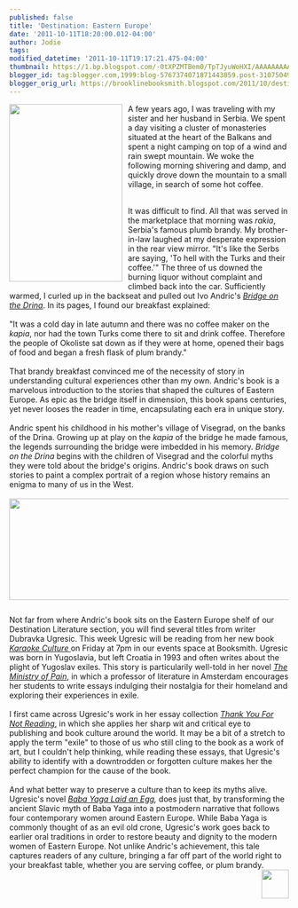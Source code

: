 ```yaml
---
published: false
title: 'Destination: Eastern Europe'
date: '2011-10-11T18:20:00.012-04:00'
author: Jodie
tags: 
modified_datetime: '2011-10-11T19:17:21.475-04:00'
thumbnail: https://1.bp.blogspot.com/-0tXPZMTBem0/TpTJyuWoHXI/AAAAAAAAAEE/OmvJtpCXVp8/s72-c/592578.jpg
blogger_id: tag:blogger.com,1999:blog-5767374071871443859.post-3107504927605528205
blogger_orig_url: https://brooklinebooksmith.blogspot.com/2011/10/destination-eastern-europe.html
---
```


<a href="https://1.bp.blogspot.com/-0tXPZMTBem0/TpTJyuWoHXI/AAAAAAAAAEE/OmvJtpCXVp8/s1600/592578.jpg"><img style="MARGIN: 0px 10px 10px 0px; WIDTH: 204px; FLOAT: left; HEIGHT: 320px; CURSOR: hand" id="BLOGGER_PHOTO_ID_5662372504785132914" border="0" alt="" src="https://1.bp.blogspot.com/-0tXPZMTBem0/TpTJyuWoHXI/AAAAAAAAAEE/OmvJtpCXVp8/s320/592578.jpg" /></a> A few years ago, I was traveling with my sister and her husband in Serbia. We spent a day visiting a cluster of monasteries situated at the heart of the Balkans and spent a night camping on top of a wind and rain swept mountain. We woke the following morning shivering and damp, and quickly drove down the mountain to a small village, in search of some hot coffee.<br /><br /><div>It was difficult to find. All that was served in the marketplace that morning was <em>rakia</em>, Serbia's famous plumb brandy. My brother-in-law laughed at my desperate expression in the rear view mirror. "It's like the Serbs are saying, 'To hell with the Turks and their coffee.'" The three of us downed the burning liquor without complaint and climbed back into the car. Sufficiently warmed, I curled up in the backseat and pulled out Ivo Andric's <em><a href="https://www.brooklinebooksmith-shop.com/book/9780226020457">Bridge on the Drina</a></em>. In its pages, I found our breakfast explained:<br /></div><br /><div>"It was a cold day in late autumn and there was no coffee maker on the <em>kapia</em>, nor had the town Turks come there to sit and drink coffee. Therefore the people of Okoliste sat down as if they were at home, opened their bags of food and began a fresh flask of plum brandy."<br /></div><br /><div>That brandy breakfast convinced me of the necessity of story in understanding cultural experiences other than my own. Andric's book is a marvelous introduction to the stories that shaped the cultures of Eastern Europe. As epic as the bridge itself in dimension, this book spans centuries, yet never looses the reader in time, encapsulating each era in unique story.<br /></div><br /><div>Andric spent his childhood in his mother's village of Visegrad, on the banks of the Drina. Growing up at play on the <em>kapia</em> of the bridge he made famous, the legends surrounding the bridge were imbedded in his memory. <em>Bridge on the Drina</em> begins with the children of Visegrad and the colorful myths they were told about the bridge's origins. Andric's book draws on such stories to paint a complex portrait of a region whose history remains an enigma to many of us in the West.<br /><br /><img style="TEXT-ALIGN: center; MARGIN: 0px auto 10px; WIDTH: 520px; DISPLAY: block; HEIGHT: 183px; CURSOR: hand" id="BLOGGER_PHOTO_ID_5662374223723450818" border="0" alt="" src="https://3.bp.blogspot.com/-UGE27r_AnbE/TpTLWx5dUcI/AAAAAAAAAEc/b5C9uocB4YY/s320/3001219-old-ottoman-bridge-over-river-drina-bosnia.jpg" /></div><br /><div>Not far from where Andric's book sits on the Eastern Europe shelf of our Destination Literature section, you will find several titles from writer Dubravka Ugresic. This week Ugresic will be reading from her new book <a href="https://www.brooklinebooksmith-shop.com/search/apachesolr_search/karaoke%20culture"><em>Karaoke Culture</em> </a>on Friday at 7pm in our events space at Booksmith. Ugresic was born in Yugoslavia, but left Croatia in 1993 and often writes about the plight of Yugoslav exiles. This story is particularily well-told in her novel <em><a href="https://www.brooklinebooksmith-shop.com/book/9780060825850">The Ministry of Pain</a></em>, in which a professor of literature in Amsterdam encourages her students to write essays indulging their nostalgia for their homeland and exploring their experiences in exile.</div><br /><div>I first came across Ugresic's work in her essay collection <a href="https://www.brooklinebooksmith-shop.com/book/9781564782984"><em>Thank You For Not Reading</em>,</a> in which she applies her sharp wit and critical eye to publishing and book culture around the world. It may be a bit of a stretch to apply the term "exile" to those of us who still cling to the book as a work of art, but I couldn't help thinking, while reading these essays, that Ugresic's ability to identify with a downtrodden or forgotten culture makes her the perfect champion for the cause of the book.</div><br /><div>And what better way to preserve a culture than to keep its myths alive. Ugresic's novel <em><a href="https://www.brooklinebooksmith-shop.com/book/9780802145208">Baba Yaga Laid an Egg</a>,</em> does just that, by transforming the ancient Slavic myth of Baba Yaga into a postmodern narrative that follows four contemporary women around Eastern Europe. While Baba Yaga is commonly thought of as an evil old crone, Ugresic's work goes back to earlier oral traditions in order to restore beauty and dignity to the modern women of Eastern Europe. Not unlike Andric's achievement, this tale captures readers of any culture, bringing a far off part of the world right to your breakfast table, whether you are serving coffee, or plum brandy.<a href="https://2.bp.blogspot.com/-qP5DFtLr6hE/TpTMXQhGmXI/AAAAAAAAAEo/MGayKR85Pt8/s1600/rakia-drinking-vessels-what-choices-are-there.jpg"><img style="MARGIN: 0px 0px 10px 10px; WIDTH: 49px; FLOAT: right; HEIGHT: 52px; CURSOR: hand" id="BLOGGER_PHOTO_ID_5662375331454425458" border="0" alt="" src="https://2.bp.blogspot.com/-qP5DFtLr6hE/TpTMXQhGmXI/AAAAAAAAAEo/MGayKR85Pt8/s320/rakia-drinking-vessels-what-choices-are-there.jpg" /></a></div>